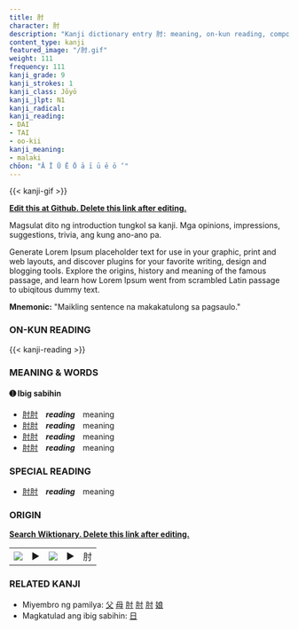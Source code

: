 ```yaml
---
title: 肘
character: 肘
description: "Kanji dictionary entry 肘: meaning, on-kun reading, compounds, origin, related kanji"
content_type: kanji
featured_image: "/肘.gif"
weight: 111
frequency: 111
kanji_grade: 9
kanji_strokes: 1
kanji_class: Jōyō
kanji_jlpt: N1
kanji_radical: 
kanji_reading: 
- DAI
- TAI
- oo-kii
kanji_meaning:
- malaki
chōon: "Ā Ī Ū Ē Ō ā ī ū ē ō ’"
---
```

[//]: # (Don't edit the line below. Kanji animated GIF code is automatically generated.)
{{< kanji-gif >}}

[//]: # (Edit below this line.)

**[Edit this at Github. Delete this link after editing.](https://github.com/tim0g/tim/tree/main/content/kanji/肘/index.md)**

Magsulat dito ng introduction tungkol sa kanji. Mga opinions, impressions, suggestions, trivia, ang kung ano-ano pa.

Generate Lorem Ipsum placeholder text for use in your graphic, print and web layouts, and discover plugins for your favorite writing, design and blogging tools. Explore the origins, history and meaning of the famous passage, and learn how Lorem Ipsum went from scrambled Latin passage to ubiqitous dummy text.
 
**Mnemonic:** "Maikling sentence na makakatulong sa pagsaulo."

### ON-KUN READING

[//]: # (Don't edit the line below. ON-KUN READING code is automatically generated.)
{{< kanji-reading >}}

### MEANING & WORDS

#### ➊ **Ibig sabihin**
  - [肘](../肘)[肘](../肘)　***reading***　meaning
  - [肘](../肘)[肘](../肘)　***reading***　meaning
  - [肘](../肘)[肘](../肘)　***reading***　meaning
  - [肘](../肘)[肘](../肘)　***reading***　meaning

### SPECIAL READING
  - [肘](../肘)[肘](../肘)　***reading***　meaning

### ORIGIN

**[Search Wiktionary. Delete this link after editing.](https://wiktionary.org/wiki/肘)**
<table class="kanji-table"><tr><td>
<img src="60px-肘-bronze.svg.png">
</td><td>▶</td><td>
<img src="60px-肘-oracle.svg.png">
</td><td>▶</td>
<td class="kanji-origin">肘</td>
</tr></table>

### RELATED KANJI
- Miyembro ng pamilya: [父](../父) [母](../母) [肘](../肘) [肘](../肘) [肘](../肘) [娘](../娘)
- Magkatulad ang ibig sabihin: [日](../日)
